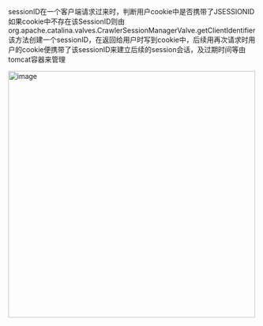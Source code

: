 sessionID在一个客户端请求过来时，判断用户cookie中是否携带了JSESSIONID
如果cookie中不存在该SessionID则由org.apache.catalina.valves.CrawlerSessionManagerValve.getClientIdentifier
该方法创建一个sessionID，在返回给用户时写到cookie中，后续用再次请求时用户的cookie便携带了该sessionID来建立后续的session会话，及过期时间等由tomcat容器来管理

<img width="500" alt="image" src="https://user-images.githubusercontent.com/35331347/163554134-5217fcc4-3a4c-417e-a8ca-2c6b9fc8e366.png">
